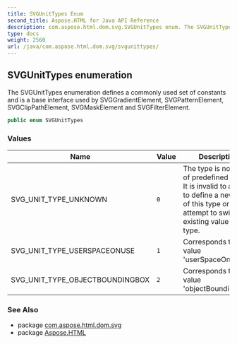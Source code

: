 ```yaml
---
title: SVGUnitTypes Enum
second_title: Aspose.HTML for Java API Reference
description: com.aspose.html.dom.svg.SVGUnitTypes enum. The SVGUnitTypes enumeration defines a commonly used set of constants and is a base interface used by SVGGradientElement SVGPatternElement SVGClipPathElement SVGMaskElement and SVGFilterElement
type: docs
weight: 2560
url: /java/com.aspose.html.dom.svg/svgunittypes/
---
```

## SVGUnitTypes enumeration

The SVGUnitTypes enumeration defines a commonly used set of constants and is a base interface used by SVGGradientElement, SVGPatternElement, SVGClipPathElement, SVGMaskElement and SVGFilterElement.

```java
public enum SVGUnitTypes
```

### Values

| Name | Value | Description |
| --- | --- | --- |
| SVG_UNIT_TYPE_UNKNOWN | `0` | The type is not one of predefined types. It is invalid to attempt to define a new value of this type or to attempt to switch an existing value to this type. |
| SVG_UNIT_TYPE_USERSPACEONUSE | `1` | Corresponds to value 'userSpaceOnUse'. |
| SVG_UNIT_TYPE_OBJECTBOUNDINGBOX | `2` | Corresponds to value 'objectBoundingBox'. |

### See Also

* package [com.aspose.html.dom.svg](../../com.aspose.html.dom.svg/)
* package [Aspose.HTML](../../)
